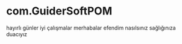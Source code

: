 # com.GuiderSoftPOM
hayırlı günler
iyi çalışmalar
merhabalar efendim
nasılsınız
sağlığınıza duacıyız
